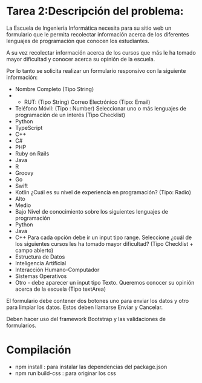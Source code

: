 # Tarea 2:Descripción del problema:

La Escuela de Ingeniería Informática necesita para su sitio web un formulario que le permita recolectar información acerca de los diferentes lenguajes de programación que conocen los estudiantes.

A su vez recolectar información acerca de los cursos que más le ha tomado mayor dificultad y conocer acerca su opinión de la escuela. 

Por lo tanto se solicita realizar un formulario responsivo con la siguiente información:

- Nombre Completo (Tipo String)
- - RUT: (Tipo String)
Correo Electrónico (Tipo: Email)
- Teléfono Móvil: (Tipo : Number)
Seleccionar uno o más lenguajes de programación de un interés (Tipo Checklist)
- Python
- TypeScript
- C++
- C#
- PHP
- Ruby on Rails 
- Java
- R
- Groovy
- Go
- Swift 
- Kotlin
¿Cuál es su nivel de experiencia en programación? (Tipo: Radio)
- Alto
- Medio 
- Bajo
Nivel de conocimiento sobre los siguientes lenguajes de programación
- Python 
- Java
- C++
Para cada opción debe ir un input tipo range.
Seleccione ¿cuál de los siguientes cursos les ha tomado mayor dificultad? (Tipo Checklist + campo abierto)
- Estructura de Datos
- Inteligencia Artificial
- Interacción Humano-Computador
- Sistemas Operativos
- Otro - debe aparecer un input tipo Texto.
Queremos conocer su opinión acerca de la escuela (Tipo textArea)

El formulario debe contener dos botones uno para enviar los datos y otro para limpiar los datos. Estos deben llamarse Enviar y Cancelar.

Deben hacer uso del framework Bootstrap y las validaciones de formularios.

# Compilación
- npm install : para instalar las dependencias del package.json
- npm run build-css : para originar los css 